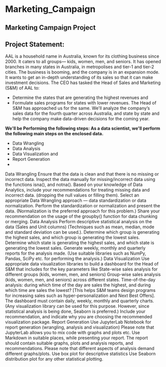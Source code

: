 # Marketing_Campaign
## Marketing Campaign Project
## Project Statement:
AAL is a household name in Australia, known for its clothing business since 2000. It caters to all groups— kids, women, men, and seniors. It has opened branches in many states in Australia, in metropolises and tier-1 and tier-2 cities. 
The business is booming, and the company is in an expansion mode. It wants to get an in-depth understanding of its sales so that it can make investment decisions. The CEO has tasked the Head of Sales and Marketing (S&M) of AAL to:
- Determine the states that are generating the highest revenues and
- Formulate sales programs for states with lower revenues. The Head of S&M has approached us for the same.
We'll analyze the company’s sales data for the fourth quarter across Australia, and state by state and help the company make data-driven decisions for the coming year. 

**We'll be Performing the following steps:  As a data scientist, we'll perform the following main steps on the enclosed data.**
- Data Wrangling
- Data Analysis
- Data Visualization and
- Report Generation
- 
Data Wrangling
Ensure that the data is clean and that there is no missing or incorrect data. 
Inspect the data manually for missing/incorrect data using the functions isna(), and notna().
Based on your knowledge of Data Analytics, include your recommendations for treating missing data and incorrect data. (dropping the null values or filling them).
Select an appropriate Data Wrangling approach —  data standardization or data normalization. Perform the standardization or normalization and present the data. (Normalization is the preferred approach for this problem.)
Share your recommendation on the usage of the groupby() function for data chunking or merging.
Data Analysis
Perform descriptive statistical analysis on the data (Sales and Unit columns) (Techniques such as mean, median, mode and standard deviation can be used.). 
Determine which group is generating the highest sales, and which group is generating the lowest sales.
Determine which state is generating the highest sales, and which state is generating the lowest sales.
Generate weekly, monthly and quarterly reports for the analysis made.
(Use suitable libraries such as NumPy, Pandas, SciPy etc. for performing the analysis.)
Data Visualization
Use appropriate data visualization libraries to build a dashboard for the Head of S&M that includes for the key parameters like 
State-wise sales analysis for different groups (kids, women, men, and seniors) 
Group-wise sales analysis (kids, women, men, and seniors) across different states.
Time-of-the-day analysis: during which time of the day are sales the highest, and during which time are sales the lowest? [This helps S&M teams design programs for increasing sales such as hyper-personalization and Next Best Offers].
The dashboard must contain daily, weekly, monthly and quarterly charts.
 (Any visualization library can be used for this purpose. However, since statistical analysis is being done, Seaborn is preferred.)
Include your recommendation, and indicate why you are choosing the recommended visualization package.
Report Generation 
Use JupyterLab Notebook for report generation (wrangling, analysis and visualization) Please note that JupyterLab allows you to mix code with graphs and plots etc.
Use Markdown in suitable places, while presenting your report. 
The report should contain suitable graphs, plots and analysis reports, and recommendations. Please note that different aspects of analysis demand different graphs/plots. 
Use box plot for descriptive statistics
Use Seaborn distribution plot for any other statistical plotting.

